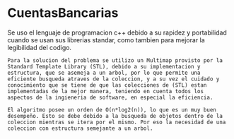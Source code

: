 # CuentasBancarias

Se uso el lenguaje de programacion c++ debido a su rapidez y portabilidad cuando se usan sus librerias standar, como tambien para mejorar la legibilidad del codigo. 

	Para la solucion del problema se utilizo un Multimap provisto por la Standard Template Library (STL), debido a su implementacion y estructura, que se asemeja a un arbol, por lo que permite una eficiente busqueda atraves de la coleccion, y a su vez el cuidado y conocimiento que se tiene de que las colecciones de (STL) estan implementadas de la mejor manera, teniendo en cuenta todos los aspectos de la ingieneria de software, en especial la eficiencia.

	El algoritmo posee un orden de O(n*log2(n)), lo que es un muy buen desempeño. Esto se debe debido a la busqueda de objetos dentro de la coleccion mientras se itera por el mismo. Por eso la necesidad de una coleccion con estructura semejante a un arbol.
